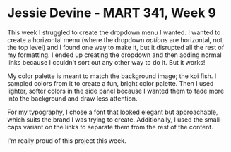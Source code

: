 # Jessie Devine - MART 341, Week 9

This week I struggled to create the dropdown menu I wanted. I wanted to create a horizontal menu (where the dropdown <i>options</i> are horizontal, not the top level) and I found one way to make it, but it disrupted all the rest of my formatting. I ended up creating the dropdown and then adding normal links because I couldn't sort out any other way to do it. But it works!

My color palette is meant to match the background image; the koi fish. I sampled colors from it to create a fun, bright color palette. Then I used lighter, softer colors in the side panel because I wanted them to fade more into the background and draw less attention.

For my typography, I chose a font that looked elegant but approachable, which suits the brand I was trying to create. Additionally, I used the small-caps variant on the links to separate them from the rest of the content.

I'm really proud of this project this week.